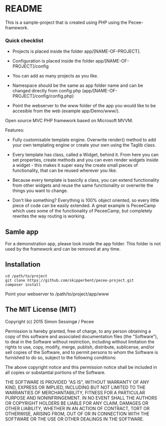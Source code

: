 # README #

This is a sample-project that is created using PHP using the Pecee-framework.

### Quick checklist ###

- Projects is placed inside the folder app/[NAME-OF-PROJECT].

- Configuration is placed inside the folder app/[NAME-OF-PROJECT]/config

- You can add as many projects as you like.

- Namespace should be the same as app folder name and can be changed directly from config.php (app/[NAME-OF-PROJECT]/config/config.php)

- Point the webserver to the www folder of the app you would like to be accesible from the web (example app/Demo/www/).

Open source MVC PHP framework based on Microsoft MVVM.

Features:

- Fully customisable template engine. Overwrite render() method to add your own templating engine or create your own using the Taglib class.

- Every template has class, called a Widget, behind it. From here you can set properties, create methods and you can even render widgets inside a widget - this makes it super easy the create small pieces of functionality, that can be reused wherever you like.

- Because every template is basiclly a class, you can extend functionality from other widgets and reuse the same functionality or overwrite the things you want to change.

- Don't like something? Everything is 100% object oriented, so every little piece of code can be easily extended. A great example is PeceeCamp which uses some of the functionality of PeceeCamp, but completely rewrites the way routing is working.

## Samle app ##

For a demonstration app, please look inside the app folder. This folder is not used by the framework and can be removed at any time.

## Installation ##

```
cd /path/to/project
git clone https://github.com/skipperbent/pecee-project.git
composer install
```

Point your webserver to /path/to/project/app/www

## The MIT License (MIT)

Copyright (c) 2015 Simon Sessingø / Pecee

Permission is hereby granted, free of charge, to any person obtaining a copy
of this software and associated documentation files (the "Software"), to deal
in the Software without restriction, including without limitation the rights
to use, copy, modify, merge, publish, distribute, sublicense, and/or sell
copies of the Software, and to permit persons to whom the Software is
furnished to do so, subject to the following conditions:

The above copyright notice and this permission notice shall be included in all
copies or substantial portions of the Software.

THE SOFTWARE IS PROVIDED "AS IS", WITHOUT WARRANTY OF ANY KIND, EXPRESS OR
IMPLIED, INCLUDING BUT NOT LIMITED TO THE WARRANTIES OF MERCHANTABILITY,
FITNESS FOR A PARTICULAR PURPOSE AND NONINFRINGEMENT. IN NO EVENT SHALL THE
AUTHORS OR COPYRIGHT HOLDERS BE LIABLE FOR ANY CLAIM, DAMAGES OR OTHER
LIABILITY, WHETHER IN AN ACTION OF CONTRACT, TORT OR OTHERWISE, ARISING FROM,
OUT OF OR IN CONNECTION WITH THE SOFTWARE OR THE USE OR OTHER DEALINGS IN THE
SOFTWARE.
